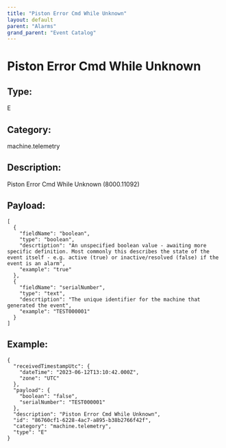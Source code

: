 ```yaml
---
title: "Piston Error Cmd While Unknown"
layout: default
parent: "Alarms"
grand_parent: "Event Catalog"
---
```


# Piston Error Cmd While Unknown

## Type:

E

## Category:

machine.telemetry

## Description: 

Piston Error Cmd While Unknown (8000.11092)

## Payload:

```
[
  {
    "fieldName": "boolean",
    "type": "boolean",
    "descrtiption": "An unspecified boolean value - awaiting more specific definition. Most commonly this describes the state of the event itself - e.g. active (true) or inactive/resolved (false) if the event is an alarm",
    "example": "true"
  },
  {
    "fieldName": "serialNumber",
    "type": "text",
    "descrtiption": "The unique identifier for the machine that generated the event",
    "example": "TEST000001"
  }
]
```

## Example:

```
{
  "receivedTimestampUtc": {
    "dateTime": "2023-06-12T13:10:42.000Z",
    "zone": "UTC"
  },
  "payload": {
    "boolean": "false",
    "serialNumber": "TEST000001"
  },
  "description": "Piston Error Cmd While Unknown",
  "id": "86760cf1-6228-4ac7-a895-b38b2766f42f",
  "category": "machine.telemetry",
  "type": "E"
}
```
